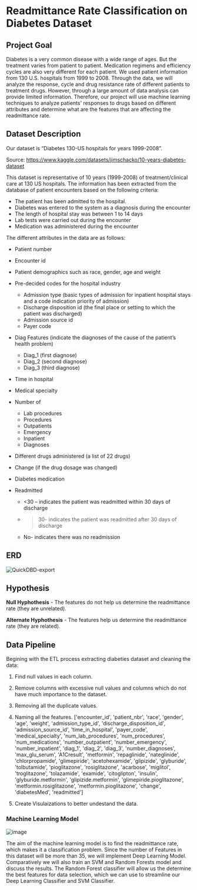 # Readmittance Rate Classification on Diabetes Dataset

## Project Goal

Diabetes is a very common disease with a wide range of ages. But the treatment varies from patient to patient. Medication regimens and efficiency cycles are also very different for each patient. We used patient information from 130 U.S. hospitals from 1999 to 2008. Through the data, we will analyze the response, cycle and drug resistance rate of different patients to treatment drugs. However, through a large amount of data analysis can provide limited information. Therefore, our project will use machine learning techniques to analyze patients' responses to drugs based on different attributes and determine what are the features that are affecting the readmittance rate.

## Dataset Description
Our dataset is “Diabetes 130-US hospitals for years 1999-2008”.

Source: https://www.kaggle.com/datasets/jimschacko/10-years-diabetes-dataset 

This dataset is representative of 10 years (1999-2008) of treatment/clinical care at 130 US hospitals. The information has been extracted from the database of patient encounters based on the following criteria:
-	The patient has been admitted to the hospital.
-	Diabetes was entered to the system as a diagnosis during the encounter
-	The length of hospital stay was between 1 to 14 days
-	Lab tests were carried out during the encounter
-	Medication was administered during the encounter

The different attributes in the data are as follows:
-	Patient number
-	Encounter id
-	Patient demographics such as race, gender, age and weight
-	Pre-decided codes for the hospital industry 
    - Admission type (basic types of admission for inpatient hospital stays and a code indication priority of admission)
    - Discharge disposition id (the final place or setting to which the patient was discharged)
    - Admission source id
    - Payer code
    
-	Diag Features (indicate the diagnoses of the cause of the patient’s health problem)
    - Diag_1 (first diagnose)
    - Diag_2 (second diagnose)
    - Diag_3 (third diagnose)
-	Time in hospital 
-	Medical specialty 
-	Number of
    - Lab procedures
    - Procedures
    - Outpatients 
    - Emergency
    - Inpatient
    - Diagnoses
-	Different drugs administered (a list of 22 drugs)
-	Change (if the drug dosage was changed)
-	Diabetes medication
-	Readmitted 
    - <30 – indicates the patient was readmitted within 30 days of discharge
    - >30- indicates the patient was readmitted after 30 days of discharge 
    - No- indicates there was no readmission

## ERD

![QuickDBD-export](https://user-images.githubusercontent.com/100053788/179641288-30c5a188-8550-4c83-8f7b-9401be7202d1.png)


## Hypothesis

**Null Hyphothesis** - The features do not help us determine the readmittance rate (they are unrelated).

**Alternate Hyphothesis** - The features help us determine the readmittance rate (they are related).

## Data Pipeline

Begining with the ETL process extracting diabeties dataset and cleaning the data:

1. Find null values in each column.
2. Remove columns with excessive null values and columns which do not have much importance to the dataset.
3. Removing all the duplicate values.
4. Naming all the features.
['encounter_id', 'patient_nbr', 'race', 'gender', 'age', 'weight', 'admission_type_id', 'discharge_disposition_id', 'admission_source_id', 'time_in_hospital', 'payer_code', 'medical_specialty', 'num_lab_procedures', 'num_procedures', 'num_medications', 'number_outpatient', 'number_emergency', 'number_inpatient', 'diag_1', 'diag_2', 'diag_3', 'number_diagnoses', 'max_glu_serum', 'A1Cresult', 'metformin', 'repaglinide', 'nateglinide', 'chlorpropamide', 'glimepiride', 'acetohexamide', 'glipizide', 'glyburide', 'tolbutamide', 'pioglitazone', 'rosiglitazone', 'acarbose', 'miglitol', 'troglitazone', 'tolazamide', 'examide', 'citoglipton', 'insulin', 'glyburide.metformin', 'glipizide.metformin', 'glimepiride.pioglitazone', 'metformin.rosiglitazone', 'metformin.pioglitazone', 'change', 'diabetesMed', 'readmitted']

5. Create Visulaizations to better undestand the data.


### Machine Learning Model

![image](https://user-images.githubusercontent.com/100053788/179646044-6fc722b6-a5f9-4159-9319-b469e534f51b.png)

The aim of the machine learning model is to find the readmittance rate, which makes it a classification problem.
Since the number of Features in this dataset will be more than 35, we will implement Deep Learning Model.
Comparatively we will also train an SVM and Random Forests model and discuss the results. The Random Forest classifier will allow us the determine the best features for data selection, which we can use to streamline our Deep Learning Classifier and SVM Classifier.

